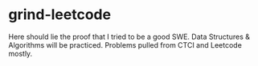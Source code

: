 # grind-leetcode

Here should lie the proof that I tried to be a good SWE. Data Structures & Algorithms will be practiced. Problems pulled from CTCI and Leetcode mostly.
